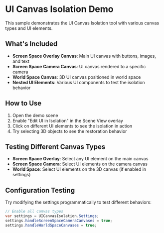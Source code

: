 # UI Canvas Isolation Demo

This sample demonstrates the UI Canvas Isolation tool with various canvas types and UI elements.

## What's Included

- **Screen Space Overlay Canvas**: Main UI canvas with buttons, images, and text
- **Screen Space Camera Canvas**: UI canvas rendered to a specific camera
- **World Space Canvas**: 3D UI canvas positioned in world space
- **Nested UI Elements**: Various UI components to test the isolation behavior

## How to Use

1. Open the demo scene
2. Enable "Edit UI in Isolation" in the Scene View overlay
3. Click on different UI elements to see the isolation in action
4. Try selecting 3D objects to see the restoration behavior

## Testing Different Canvas Types

- **Screen Space Overlay**: Select any UI element on the main canvas
- **Screen Space Camera**: Select UI elements on the camera canvas
- **World Space**: Select UI elements on the 3D canvas (if enabled in settings)

## Configuration Testing

Try modifying the settings programmatically to test different behaviors:

```csharp
// Enable all canvas types
var settings = UICanvasIsolation.Settings;
settings.handleScreenSpaceCameraCanvases = true;
settings.handleWorldSpaceCanvases = true;
```

